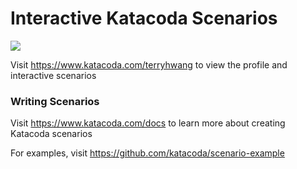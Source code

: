 # Interactive Katacoda Scenarios

[![](http://shields.katacoda.com/katacoda/terryhwang/count.svg)](https://www.katacoda.com/terryhwang "Get your profile on Katacoda.com")

Visit https://www.katacoda.com/terryhwang to view the profile and interactive scenarios

### Writing Scenarios
Visit https://www.katacoda.com/docs to learn more about creating Katacoda scenarios

For examples, visit https://github.com/katacoda/scenario-example
